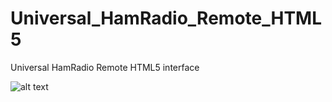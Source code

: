 # Universal_HamRadio_Remote_HTML5
Universal HamRadio Remote HTML5 interface 

![alt text](https://github.com/F4HTB/Universal_HamRadio_Remote_HTML5/blob/master/UHRR_Pict.png?raw=true)